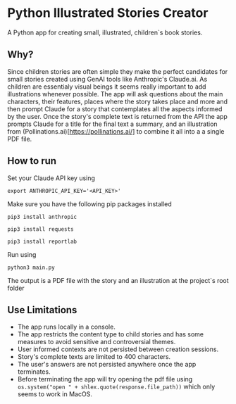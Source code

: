 # Python Illustrated Stories Creator
A Python app for creating small, illustrated, children`s book stories.

## Why?
Since children stories are often simple they make the perfect candidates for small stories created using GenAI tools like Anthropic's Claude.ai. As children are essentialy visual beings it seems really important to add illustrations whenever possible.
The app will ask questions about the main characters, their features, places where the story takes place and more and then prompt Claude for a story that contemplates all the aspects informed by the user. Once the story's complete text is returned from the API the app prompts Claude for a title for the final text a summary, and an illustration from (Pollinations.ai)[https://pollinations.ai/] to combine it all into a a single PDF file.

## How to run

Set your Claude API key using

`export ANTHROPIC_API_KEY='<API_KEY>'`

Make sure you have the following pip packages installed

`pip3 install anthropic`

`pip3 install requests`

`pip3 install reportlab`

Run using

`python3 main.py`

The output is a PDF file with the story and an illustration at the project`s root folder

## Use Limitations

- The app runs locally in a console.
- The app restricts the content type to child stories and has some measures to avoid sensitive and controversial themes.
- User informed contexts are not persisted between creation sessions.
- Story's complete texts are limited to 400 characters.
- The user's answers are not persisted anywhere once the app terminates.
- Before terminating the app will try opening the pdf file using `os.system("open " + shlex.quote(response.file_path))` which only seems to work in MacOS.

